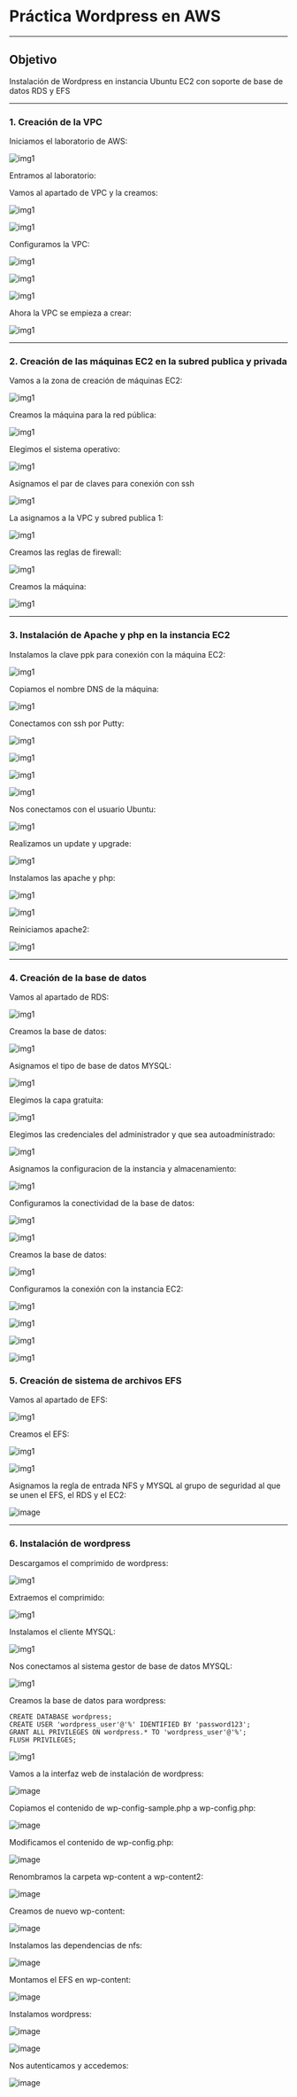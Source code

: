
# Práctica Wordpress en AWS

---

##  Objetivo

Instalación de Wordpress en instancia Ubuntu EC2 con soporte de base de datos RDS y EFS

---

### 1. Creación de la VPC

Iniciamos el laboratorio de AWS:

![img1](/TEMA_3_S5/AWS/Screenshot_1.png)

Entramos al laboratorio:

Vamos al apartado de VPC y la creamos:

![img1](/TEMA_3_S5/AWSScreenshot_2.png)

![img1](/TEMA_3_S5/AWSScreenshot_3.png)

Configuramos la VPC:

![img1](/TEMA_3_S5/AWSScreenshot_4.png)

![img1](/TEMA_3_S5/AWSScreenshot_5.png)

![img1](/TEMA_3_S5/AWSScreenshot_6.png)

Ahora la VPC se empieza a crear:

![img1](/TEMA_3_S5/AWSScreenshot_7.png)

---

### 2. Creación de las máquinas EC2 en la subred publica y privada

Vamos a la zona de creación de máquinas EC2:

![img1](/TEMA_3_S5/AWSScreenshot_8.png)

Creamos la máquina para la red pública:

![img1](/TEMA_3_S5/AWSScreenshot_9.png)

Elegimos el sistema operativo:

![img1](/TEMA_3_S5/AWSScreenshot_10.png)

Asignamos el par de claves para conexión con ssh

![img1](/TEMA_3_S5/AWSScreenshot_11.png)

La asignamos a la VPC y subred publica 1:

![img1](/TEMA_3_S5/AWSScreenshot_12.png)

Creamos las reglas de firewall:

![img1](/TEMA_3_S5/AWSScreenshot_13.png)

Creamos la máquina:

![img1](/TEMA_3_S5/AWSScreenshot_14.png)

---

### 3. Instalación de Apache y php en la instancia EC2

Instalamos la clave ppk para conexión con la máquina EC2:

![img1](/TEMA_3_S5/AWSScreenshot_14.png)

Copiamos el nombre DNS de la máquina:

![img1](/TEMA_3_S5/AWSScreenshot_15.png)

Conectamos con ssh por Putty:

![img1](/TEMA_3_S5/AWSScreenshot_16.png)

![img1](/TEMA_3_S5/AWSScreenshot_17.png)

![img1](/TEMA_3_S5/AWSScreenshot_18.png)

![img1](/TEMA_3_S5/AWSScreenshot_19.png)

Nos conectamos con el usuario Ubuntu:

![img1](/TEMA_3_S5/AWSScreenshot_20.png)

Realizamos un update y upgrade:

![img1](/TEMA_3_S5/AWSScreenshot_21.png)


Instalamos las apache y php:

![img1](/TEMA_3_S5/AWSScreenshot_22.png)

![img1](/TEMA_3_S5/AWSScreenshot_23.png)

Reiniciamos apache2:

![img1](/TEMA_3_S5/AWSScreenshot_24.png)

---

### 4. Creación de la base de datos

Vamos al apartado de RDS:

![img1](/TEMA_3_S5/AWSScreenshot_25.png)

Creamos la base de datos:

![img1](/TEMA_3_S5/AWSScreenshot_26.png)

Asignamos el tipo de base de datos MYSQL:

![img1](/TEMA_3_S5/AWSScreenshot_27.png)

Elegimos la capa gratuita:

![img1](/TEMA_3_S5/AWSScreenshot_28.png)

Elegimos las credenciales del administrador y que sea autoadministrado:

![img1](/TEMA_3_S5/AWSScreenshot_29.png)

Asignamos la configuracion de la instancia y almacenamiento:

![img1](/TEMA_3_S5/AWSScreenshot_30.png)

Configuramos la conectividad de la base de datos:

![img1](/TEMA_3_S5/AWSScreenshot_31.png)

![img1](/TEMA_3_S5/AWSScreenshot_32.png)

Creamos la base de datos:

![img1](/TEMA_3_S5/AWSScreenshot_33.png)


Configuramos la conexión con la instancia EC2:

![img1](/TEMA_3_S5/AWSScreenshot_34.png)

![img1](/TEMA_3_S5/AWSScreenshot_35.png)

![img1](/TEMA_3_S5/AWSScreenshot_36.png)

![img1](/TEMA_3_S5/AWSScreenshot_37.png)

### 5. Creación de sistema de archivos EFS

Vamos al apartado de EFS:

![img1](/TEMA_3_S5/AWSScreenshot_38.png)

Creamos el EFS:

![img1](/TEMA_3_S5/AWSScreenshot_39.png)

![img1](/TEMA_3_S5/AWSScreenshot_40.png)

Asignamos la regla de entrada NFS y MYSQL al grupo de seguridad al que se unen el EFS, el RDS y el EC2:

![image](https://github.com/user-attachments/assets/1447877b-0751-4492-a115-874ca379bdbc)

---

### 6. Instalación de wordpress

Descargamos el comprimido de wordpress:

![img1](/TEMA_3_S5/AWSScreenshot_53.png)

Extraemos el comprimido:

![img1](/TEMA_3_S5/AWSScreenshot_54.png)

Instalamos el cliente MYSQL:

![img1](/TEMA_3_S5/AWSScreenshot_57.png)

Nos conectamos al sistema gestor de base de datos MYSQL:

![img1](/TEMA_3_S5/AWSScreenshot_55.png)

Creamos la base de datos para wordpress:

```
CREATE DATABASE wordpress; 
CREATE USER 'wordpress_user'@'%' IDENTIFIED BY 'password123'; 
GRANT ALL PRIVILEGES ON wordpress.* TO 'wordpress_user'@'%'; 
FLUSH PRIVILEGES;
```

![img1](/TEMA_3_S5/AWSScreenshot_56.png)

Vamos a la interfaz web de instalación de wordpress:

![image](https://github.com/user-attachments/assets/1b0747fa-e201-4eaf-9cae-7c892a616a1b)

Copiamos el contenido de wp-config-sample.php a wp-config.php:

![image](https://github.com/user-attachments/assets/98ae3ac4-3ae9-497e-8f5e-6385bfd21c6a)

Modificamos el contenido de wp-config.php:

![image](https://github.com/user-attachments/assets/f7e1cb16-07ab-4b9c-ab10-27cf5b045890)

Renombramos la carpeta wp-content a wp-content2:

![image](https://github.com/user-attachments/assets/be004cab-4271-4bab-9f59-de877a55666d)

Creamos de nuevo wp-content:

![image](https://github.com/user-attachments/assets/b0a81fbf-453e-492a-9d92-8dfb05f715bf)

Instalamos las dependencias de nfs:

![image](https://github.com/user-attachments/assets/fa6a2374-a5af-4052-b1ca-566067233e43)

Montamos el EFS en wp-content:

![image](https://github.com/user-attachments/assets/51678320-84cd-423e-a1e4-e748ad2a76c6)

Instalamos wordpress:

![image](https://github.com/user-attachments/assets/5289795b-575f-4386-b2c7-947c3475dea9)

![image](https://github.com/user-attachments/assets/de7af036-acfc-40ed-bcff-408af693f011)

Nos autenticamos y accedemos:

![image](https://github.com/user-attachments/assets/818a37c6-0d82-4d30-a2a5-d3a4d3602919)






















